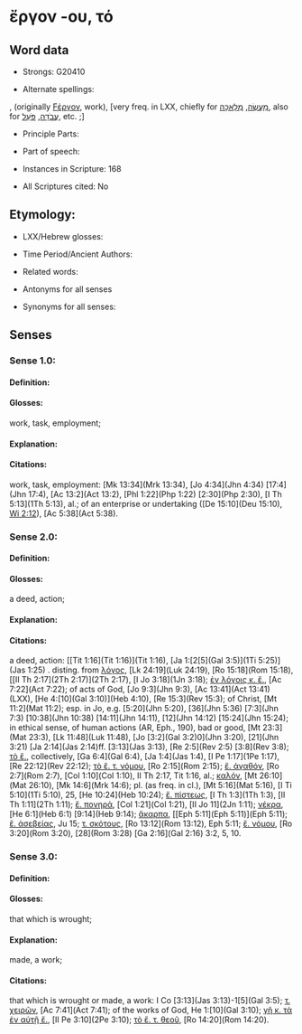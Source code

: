 # ἔργον -ου, τό

<!-- Status: S2=NeedsEdits -->
<!-- Lexica used for edits:   -->

## Word data

* Strongs: G20410

* Alternate spellings:

,  (originally [Ϝέργον](), work), [very freq. in LXX, chiefly for [מַעֲשֶׂה](//en-uhl/H4639), [מְלָאכָה](//en-uhl/H4399), also for [עֲבֹדָה](//en-uhl/H5656), [פֹּעַל](//en-uhl/H6467), etc. ;] 

* Principle Parts: 


* Part of speech: 


* Instances in Scripture: 168

* All Scriptures cited: No

## Etymology: 


* LXX/Hebrew glosses: 


* Time Period/Ancient Authors: 


* Related words: 

* Antonyms for all senses

* Synonyms for all senses: 


## Senses 


### Sense  1.0: 

#### Definition: 

#### Glosses: 

work, task, employment; 

#### Explanation: 


#### Citations: 

work, task, employment: [Mk 13:34](Mrk 13:34), [Jo 4:34](Jhn 4:34)  [17:4](Jhn 17:4), [Ac 13:2](Act 13:2), [Phl 1:22](Php 1:22)  [2:30](Php 2:30), [I Th 5:13](1Th 5:13), al.; of an enterprise or undertaking ([De 15:10](Deu 15:10), [Wi 2:12](Wis.2.12)), [Ac 5:38](Act 5:38). 

### Sense  2.0: 

#### Definition: 

#### Glosses: 

a deed, action; 

#### Explanation: 


#### Citations: 

a deed, action: [[Tit 1:16](Tit 1:16)](Tit 1:16), [Ja 1:[2[5](Gal 3:5)](1Ti 5:25)](Jas 1:25) . disting. from [λόγος](), [Lk 24:19](Luk 24:19), [Ro 15:18](Rom 15:18), [[II Th 2:17](2Th 2:17)](2Th 2:17), [I Jo 3:18](1Jn 3:18); [ἐν λόγοις κ. ἔ.](), [Ac 7:22](Act 7:22); of acts of God, [Jo 9:3](Jhn 9:3), [Ac 13:41](Act 13:41) (LXX), [He 4:[10](Gal 3:10)](Heb 4:10), [Re 15:3](Rev 15:3); of Christ, [Mt 11:2](Mat 11:2); esp. in Jo, e.g. [5:20](Jhn 5:20), [36](Jhn 5:36) [7:3](Jhn 7:3) [10:38](Jhn 10:38) [14:11](Jhn 14:11), [12](Jhn 14:12) [15:24](Jhn 15:24); in ethical sense, of human actions (AR, Eph., 190), bad or good,   [Mt 23:3](Mat 23:3), [Lk 11:48](Luk 11:48), [Jo [3:2](Gal 3:2)0](Jhn 3:20),  [21](Jhn 3:21) [Ja 2:14](Jas 2:14)ff. [3:13](Jas 3:13), [Re 2:5](Rev 2:5)  [3:8](Rev 3:8); [τὸ ἔ.](), collectively, [Ga 6:4](Gal 6:4), [Ja 1:4](Jas 1:4), [I Pe 1:17](1Pe 1:17), [Re 22:12](Rev 22:12); [τὸ ἔ. τ. νόμου](), [Ro 2:15](Rom 2:15); [ἔ. ἀγαθόν](), [Ro 2:7](Rom 2:7), [Col 1:10](Col 1:10), II Th 2:17, Tit 1:16, al.; [καλόν](), [Mt 26:10](Mat 26:10), [Mk 14:6](Mrk 14:6); pl. (as freq. in cl.), [Mt 5:16](Mat 5:16), [I Ti 5:10](1Ti 5:10),  25, [He 10:24](Heb 10:24); [ἔ. πίστεως](), [I Th 1:3](1Th 1:3), [II Th 1:11](2Th 1:11); [ἔ. πονηρά](), [Col 1:21](Col 1:21), [II Jo 11](2Jn 1:11); [νέκρα](), [He 6:1](Heb 6:1)  [9:14](Heb 9:14); [ἄκαρπα](), [[Eph 5:11](Eph 5:11)](Eph 5:11); [ἔ. ἀσεβείας](), Ju 15; [τ. σκότους](), [Ro 13:12](Rom 13:12), Eph 5:11; [ἔ. νόμου](), [Ro 3:20](Rom 3:20),  [28](Rom 3:28) [Ga 2:16](Gal 2:16)  3:2,  5, 10. 

### Sense  3.0: 

#### Definition: 

#### Glosses: 

that which is wrought; 

#### Explanation: 

made, a work; 

#### Citations: 

that which is wrought or made, a work: I Co [3:13](Jas 3:13)-1[5](Gal 3:5); [τ. χειρῶν](), [Ac 7:41](Act 7:41); of the works of God, He 1:[10](Gal 3:10); [γῆ κ. τὰ ἐν αὐτῇ ἔ.](), [II Pe 3:10](2Pe 3:10); [τὸ ἔ. τ. θεοῦ](), [Ro 14:20](Rom 14:20).
